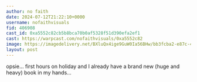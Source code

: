 ```yaml
---
author: no faith
date: 2024-07-12T21:22:10+0000
username: nofaithvisuals
fid: 406908
cast_id: 0xa5552c82cb5b8bca70b0af5328f51d390efa2ef1
cast: https://warpcast.com/nofaithvisuals/0xa5552c82
image: https://imagedelivery.net/BXluQx4ige9GuW0Ia56BHw/bb3fcba2-e87c-4ca2-2b03-8e44e4633a00/original
layout: post
---
```

opsie… first hours on holiday and I already have a brand new (huge and heavy) book in my hands…  

<img src='https://imagedelivery.net/BXluQx4ige9GuW0Ia56BHw/bb3fcba2-e87c-4ca2-2b03-8e44e4633a00/original' alt='' referrerpolicy='no-referrer'/>